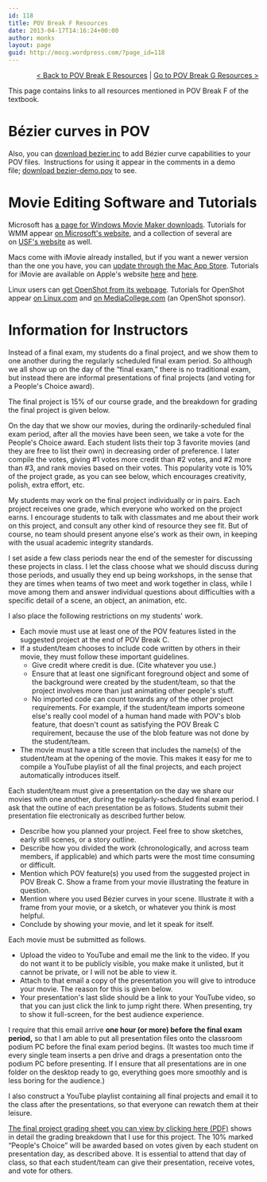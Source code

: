 ```yaml
---
id: 118
title: POV Break F Resources
date: 2013-04-17T14:16:24+00:00
author: monks
layout: page
guid: http://mocg.wordpress.com/?page_id=118
---
```

<p style="text-align:right;">
  <a title="POV Break E Resources" href="http://mocg.wordpress.com/pov-break-e-resources/">< Back to POV Break E Resources</a> | <a title="POV Break G Resources" href="http://mocg.wordpress.com/pov-break-g-resources/">Go to POV Break G Resources ></a>
</p>

This page contains links to all resources mentioned in POV Break F of the textbook.

# Bézier curves in POV

Also, you can [download bezier.inc](https://www.dropbox.com/s/xxwckesvo2c0stf/bezier.inc?dl=0) to add Bézier curve capabilities to your POV files.  Instructions for using it appear in the comments in a demo file; [download bezier-demo.pov](https://www.dropbox.com/s/k7sodna66rtd709/bezier-demo.pov?dl=0) to see.

# Movie Editing Software and Tutorials

Microsoft has [a page for Windows Movie Maker downloads](http://windows.microsoft.com/en-us/windows/get-movie-maker-download). Tutorials for WMM appear [on Microsoft's website](http://windows.microsoft.com/en-us/windows-vista/getting-started-with-windows-movie-maker), and a collection of several are on [USF's website](http://etc.usf.edu/te_win/movies/windowsmm.html) as well.

Macs come with iMovie already installed, but if you want a newer version than the one you have, you can [update through the Mac App Store](https://itunes.apple.com/us/app/imovie/id408981434?mt=12). Tutorials for iMovie are available on Apple's website [here](http://www.apple.com/findouthow/movies/) and [here](http://www.apple.com/support/imovie/).

Linux users can [get OpenShot from its webpage](http://www.openshot.org/download/). Tutorials for OpenShot appear [on Linux.com](https://www.linux.com/learn/tutorials/398674-create-professional-videos-with-openshot-video-editor) and [on MediaCollege.com](http://www.mediacollege.com/software/openshot/) (an OpenShot sponsor).

# Information for Instructors

Instead of a final exam, my students do a final project, and we show them to one another during the regularly scheduled final exam period. So although we all show up on the day of the &#8220;final exam,&#8221; there is no traditional exam, but instead there are informal presentations of final projects (and voting for a People's Choice award).

The final project is 15% of our course grade, and the breakdown for grading the final project is given below.

On the day that we show our movies, during the ordinarily-scheduled final exam period, after all the movies have been seen, we take a vote for the People's Choice award. Each student lists their top 3 favorite movies (and they are free to list their own) in decreasing order of preference. I later compile the votes, giving #1 votes more credit than #2 votes, and #2 more than #3, and rank movies based on their votes. This popularity vote is 10% of the project grade, as you can see below, which encourages creativity, polish, extra effort, etc.

My students may work on the final project individually or in pairs. Each project receives one grade, which everyone who worked on the project earns. I encourage students to talk with classmates and me about their work on this project, and consult any other kind of resource they see fit. But of course, no team should present anyone else's work as their own, in keeping with the usual academic integrity standards.

I set aside a few class periods near the end of the semester for discussing these projects in class. I let the class choose what we should discuss during those periods, and usually they end up being workshops, in the sense that they are times when teams of two meet and work together in class, while I move among them and answer individual questions about difficulties with a specific detail of a scene, an object, an animation, etc.

I also place the following restrictions on my students' work.

  * Each movie must use at least one of the POV features listed in the suggested project at the end of POV Break C.
  * If a student/team chooses to include code written by others in their movie, they must follow these important guidelines. 
      * Give credit where credit is due. (Cite whatever you use.)
      * Ensure that at least one significant foreground object and some of the background were created by the student/team, so that the project involves more than just animating other people's stuff.
      * No imported code can count towards any of the other project requirements. For example, if the student/team imports someone else's really cool model of a human hand made with POV's blob feature, that doesn't count as satisfying the POV Break C requirement, because the use of the blob feature was not done by the student/team.
  * The movie must have a title screen that includes the name(s) of the student/team at the opening of the movie. This makes it easy for me to compile a YouTube playlist of all the final projects, and each project automatically introduces itself.

Each student/team must give a presentation on the day we share our movies with one another, during the regularly-scheduled final exam period. I ask that t<span style="font-size:13px;">he outline of each presentation be as follows. Students submit their presentation file electronically as described further below.</span>

  * Describe how you planned your project. Feel free to show sketches, early still scenes, or a story outline.
  * Describe how you divided the work (chronologically, and across team members, if applicable) and which parts were the most time consuming or difficult.
  * Mention which POV feature(s) you used from the suggested project in POV Break C. Show a frame from your movie illustrating the feature in question.
  * Mention where you used Bézier curves in your scene. Illustrate it with a frame from your movie, or a sketch, or whatever you think is most helpful.
  * Conclude by showing your movie, and let it speak for itself.

Each movie must be submitted as follows.

  * Upload the video to YouTube and email me the link to the video. If you do not want it to be publicly visible, you make make it unlisted, but it cannot be private, or I will not be able to view it.
  * Attach to that email a copy of the presentation you will give to introduce your movie. The reason for this is given below.
  * Your presentation's last slide should be a link to your YouTube video, so that you can just click the link to jump right there. When presenting, try to show it full-screen, for the best audience experience.

I require that this email arrive **one hour (or more) before the final exam period,** so that I am able to put all presentation files onto the classroom podium PC before the final exam period begins. (It wastes too much time if every single team inserts a pen drive and drags a presentation onto the podium PC before presenting. If I ensure that all presentations are in one folder on the desktop ready to go, everything goes more smoothly and is less boring for the audience.)

I also construct a YouTube playlist containing all final projects and email it to the class after the presentations, so that everyone can rewatch them at their leisure.

[The final project grading sheet you can view by clicking here (PDF)](http://45.79.175.103/natewp/wp-content/uploads/2014/05/final-project-grading-sheet1.pdf) shows in detail the grading breakdown that I use for this project. The 10% marked &#8220;People's Choice&#8221; will be awarded based on votes given by each student on presentation day, as described above. It is essential to attend that day of class, so that each student/team can give their presentation, receive votes, and vote for others.